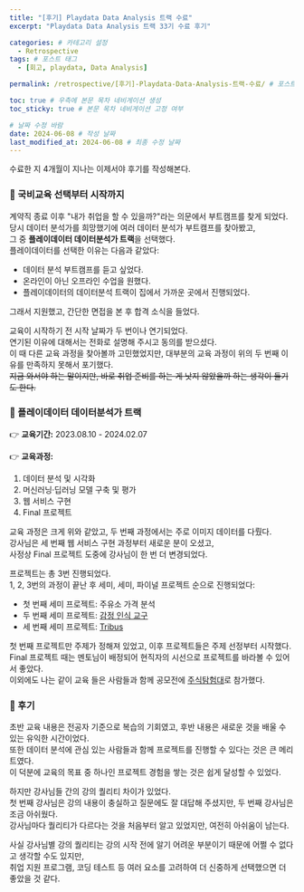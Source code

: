 ```yaml
---
title: "[후기] Playdata Data Analysis 트랙 수료"
excerpt: "Playdata Data Analysis 트랙 33기 수료 후기"

categories: # 카테고리 설정
  - Retrospective
tags: # 포스트 태그
  - [회고, playdata, Data Analysis]

permalink: /retrospective/[후기]-Playdata-Data-Analysis-트랙-수료/ # 포스트 URL

toc: true # 우측에 본문 목차 네비게이션 생성
toc_sticky: true # 본문 목차 네비게이션 고정 여부

# 날짜 수정 바람
date: 2024-06-08 # 작성 날짜
last_modified_at: 2024-06-08 # 최종 수정 날짜
---
```

수료한 지 4개월이 지나는 이제서야 후기를 작성해본다.

### 📌 국비교육 선택부터 시작까지

계약직 종료 이후 "내가 취업을 할 수 있을까?"라는 의문에서 부트캠프를 찾게 되었다.  
당시 데이터 분석가를 희망했기에 여러 데이터 분석가 부트캠프를 찾아봤고,  
그 중 **플레이데이터 데이터분석가 트랙**을 선택했다.  
플레이데이터를 선택한 이유는 다음과 같았다:  

- 데이터 분석 부트캠프를 듣고 싶었다.
- 온라인이 아닌 오프라인 수업을 원했다.
- 플레이데이터의 데이터분석 트랙이 집에서 가까운 곳에서 진행되었다.

그래서 지원했고, 간단한 면접을 본 후 합격 소식을 들었다.  

교육이 시작하기 전 시작 날짜가 두 번이나 연기되었다.  
연기된 이유에 대해서는 전화로 설명해 주시고 동의를 받으셨다.  
이 때 다른 교육 과정을 찾아볼까 고민했었지만, 대부분의 교육 과정이 위의 두 번째 이유를 만족하지 못해서 포기했다.  
~~지금 와서야 하는 말이지만, 바로 취업 준비를 하는 게 낫지 않았을까 하는 생각이 들기도 한다.~~

### 📌 플레이데이터 데이터분석가 트랙

👉 **교육기간:** 2023.08.10 - 2024.02.07

👉 **교육과정:**
1. 데이터 분석 및 시각화
2. 머신러닝·딥러닝 모델 구축 및 평가
3. 웹 서비스 구현
4. Final 프로젝트

교육 과정은 크게 위와 같았고, 두 번째 과정에서는 주로 이미지 데이터를 다뤘다.  
강사님은 세 번째 웹 서비스 구현 과정부터 새로운 분이 오셨고,  
사정상 Final 프로젝트 도중에 강사님이 한 번 더 변경되었다.  

프로젝트는 총 3번 진행되었다.  
1, 2, 3번의 과정이 끝난 후 세미, 세미, 파이널 프로젝트 순으로 진행되었다:
- 첫 번째 세미 프로젝트: 주유소 가격 분석
- 두 번째 세미 프로젝트: [감정 인식 교구]()
- 세 번째 세미 프로젝트: [Tribus]()

첫 번째 프로젝트만 주제가 정해져 있었고, 이후 프로젝트들은 주제 선정부터 시작했다.  
Final 프로젝트 때는 멘토님이 배정되어 현직자의 시선으로 프로젝트를 바라볼 수 있어서 좋았다.  
이외에도 나는 같이 교육 들은 사람들과 함께 공모전에 [주식탐험대]()로 참가했다.

### 📌 후기

초반 교육 내용은 전공자 기준으로 복습의 기회였고, 후반 내용은 새로운 것을 배울 수 있는 유익한 시간이었다.  
또한 데이터 분석에 관심 있는 사람들과 함께 프로젝트를 진행할 수 있다는 것은 큰 메리트였다.   
이 덕분에 교육의 목표 중 하나인 프로젝트 경험을 쌓는 것은 쉽게 달성할 수 있었다.  

하지만 강사님들 간의 강의 퀄리티 차이가 있었다.  
첫 번째 강사님은 강의 내용이 충실하고 질문에도 잘 대답해 주셨지만, 두 번째 강사님은 조금 아쉬웠다.  
강사님마다 퀄리티가 다르다는 것을 처음부터 알고 있었지만, 여전히 아쉬움이 남는다.  

사실 강사님별 강의 퀄리티는 강의 시작 전에 알기 어려운 부분이기 때문에 어쩔 수 없다고 생각할 수도 있지만,   
취업 지원 프로그램, 코딩 테스트 등 여러 요소를 고려하여 더 신중하게 선택했으면 더 좋았을 것 같다.